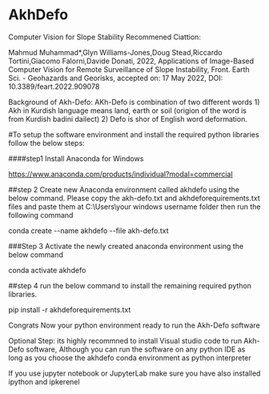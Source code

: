 # AkhDefo
 Computer Vision for Slope Stability
 Recommened Ciattion:
 
Mahmud Muhammad*,Glyn Williams-Jones,Doug Stead,Riccardo Tortini,Giacomo Falorni,Davide Donati, 2022, Applications of Image-Based Computer Vision for Remote Surveillance of Slope Instability, Front. Earth Sci. - Geohazards and Georisks, accepted on: 17 May 2022, DOI: 10.3389/feart.2022.909078

Background of Akh-Defo: AKh-Defo is combination of two different words 1) Akh in Kurdish language means land, earth or soil (origion of the word is from Kurdish badini dailect) 2) Defo is shor of English word deformation.
 
#To setup the software environment and install the required python libraries follow the below steps:

####step1 Install Anaconda for Windows

https://www.anaconda.com/products/individual?modal=commercial

##step 2 Create new Anaconda environment called akhdefo using the below command. 
Please copy the akh-defo.txt and akhdeforequirements.txt files and paste them at C:\Users\your windows username folder  then run the following command

conda create --name akhdefo --file akh-defo.txt

###Step 3 Activate the newly created anaconda environment using the below command

conda activate akhdefo

##step 4 run the below command to install the remaining required python libraries.

pip install -r akhdeforequirements.txt

Congrats Now your python environment ready to run the Akh-Defo software

Optional Step: its highly recommned to install Visual studio code to run Akh-Defo software, Although you can run the software on any python IDE as long as you choose the akhdefo conda environment as python interpreter 

If you use jupyter notebook or JupyterLab make sure you have also installed ipython and ipkerenel 




